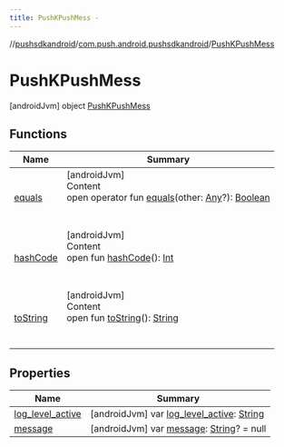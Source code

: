 ```yaml
---
title: PushKPushMess -
---
```

//[pushsdkandroid](../../index.md)/[com.push.android.pushsdkandroid](../index.md)/[PushKPushMess](index.md)



# PushKPushMess  
 [androidJvm] object [PushKPushMess](index.md)   


## Functions  
  
|  Name|  Summary| 
|---|---|
| <a name="kotlin/Any/equals/#kotlin.Any?/PointingToDeclaration/"></a>[equals](../../com.push.android.pushsdkandroid.core/-push-operative-data/index.md#%5Bkotlin%2FAny%2Fequals%2F%23kotlin.Any%3F%2FPointingToDeclaration%2F%5D%2FFunctions%2F-491063224)| <a name="kotlin/Any/equals/#kotlin.Any?/PointingToDeclaration/"></a>[androidJvm]  <br>Content  <br>open operator fun [equals](../../com.push.android.pushsdkandroid.core/-push-operative-data/index.md#%5Bkotlin%2FAny%2Fequals%2F%23kotlin.Any%3F%2FPointingToDeclaration%2F%5D%2FFunctions%2F-491063224)(other: [Any](https://kotlinlang.org/api/latest/jvm/stdlib/kotlin/-any/index.html)?): [Boolean](https://kotlinlang.org/api/latest/jvm/stdlib/kotlin/-boolean/index.html)  <br><br><br>
| <a name="kotlin/Any/hashCode/#/PointingToDeclaration/"></a>[hashCode](../../com.push.android.pushsdkandroid.core/-push-operative-data/index.md#%5Bkotlin%2FAny%2FhashCode%2F%23%2FPointingToDeclaration%2F%5D%2FFunctions%2F-491063224)| <a name="kotlin/Any/hashCode/#/PointingToDeclaration/"></a>[androidJvm]  <br>Content  <br>open fun [hashCode](../../com.push.android.pushsdkandroid.core/-push-operative-data/index.md#%5Bkotlin%2FAny%2FhashCode%2F%23%2FPointingToDeclaration%2F%5D%2FFunctions%2F-491063224)(): [Int](https://kotlinlang.org/api/latest/jvm/stdlib/kotlin/-int/index.html)  <br><br><br>
| <a name="kotlin/Any/toString/#/PointingToDeclaration/"></a>[toString](../../com.push.android.pushsdkandroid.core/-push-operative-data/index.md#%5Bkotlin%2FAny%2FtoString%2F%23%2FPointingToDeclaration%2F%5D%2FFunctions%2F-491063224)| <a name="kotlin/Any/toString/#/PointingToDeclaration/"></a>[androidJvm]  <br>Content  <br>open fun [toString](../../com.push.android.pushsdkandroid.core/-push-operative-data/index.md#%5Bkotlin%2FAny%2FtoString%2F%23%2FPointingToDeclaration%2F%5D%2FFunctions%2F-491063224)(): [String](https://kotlinlang.org/api/latest/jvm/stdlib/kotlin/-string/index.html)  <br><br><br>


## Properties  
  
|  Name|  Summary| 
|---|---|
| <a name="com.push.android.pushsdkandroid/PushKPushMess/log_level_active/#/PointingToDeclaration/"></a>[log_level_active](log_level_active.md)| <a name="com.push.android.pushsdkandroid/PushKPushMess/log_level_active/#/PointingToDeclaration/"></a> [androidJvm] var [log_level_active](log_level_active.md): [String](https://kotlinlang.org/api/latest/jvm/stdlib/kotlin/-string/index.html)   <br>
| <a name="com.push.android.pushsdkandroid/PushKPushMess/message/#/PointingToDeclaration/"></a>[message](message.md)| <a name="com.push.android.pushsdkandroid/PushKPushMess/message/#/PointingToDeclaration/"></a> [androidJvm] var [message](message.md): [String](https://kotlinlang.org/api/latest/jvm/stdlib/kotlin/-string/index.html)? = null   <br>

